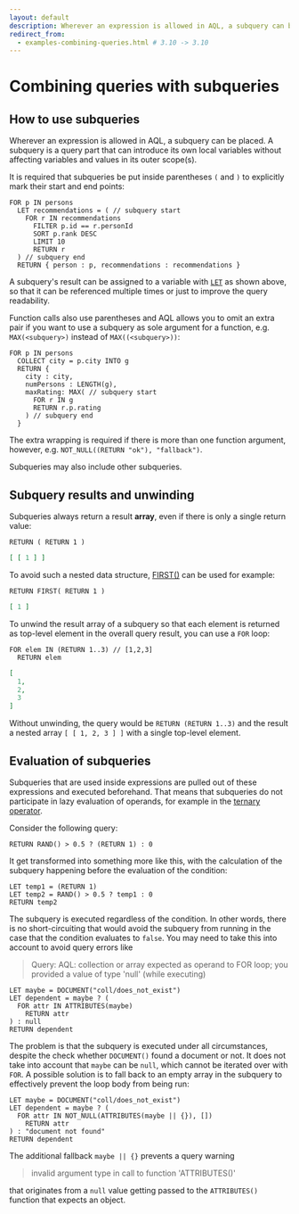 ```yaml
---
layout: default
description: Wherever an expression is allowed in AQL, a subquery can be placed
redirect_from:
  - examples-combining-queries.html # 3.10 -> 3.10
---
```

# Combining queries with subqueries

## How to use subqueries

Wherever an expression is allowed in AQL, a subquery can be placed. A subquery
is a query part that can introduce its own local variables without affecting
variables and values in its outer scope(s).

It is required that subqueries be put inside parentheses `(` and `)` to
explicitly mark their start and end points:

```aql
FOR p IN persons
  LET recommendations = ( // subquery start
    FOR r IN recommendations
      FILTER p.id == r.personId
      SORT p.rank DESC
      LIMIT 10
      RETURN r
  ) // subquery end
  RETURN { person : p, recommendations : recommendations }
```

A subquery's result can be assigned to a variable with
[`LET`](operations-let.html) as shown above, so that it can be referenced
multiple times or just to improve the query readability.

Function calls also use parentheses and AQL allows you to omit an extra pair if
you want to use a subquery as sole argument for a function, e.g.
`MAX(<subquery>)` instead of `MAX((<subquery>))`:

```aql
FOR p IN persons
  COLLECT city = p.city INTO g
  RETURN {
    city : city,
    numPersons : LENGTH(g),
    maxRating: MAX( // subquery start
      FOR r IN g
      RETURN r.p.rating
    ) // subquery end
  }
```

The extra wrapping is required if there is more than one function argument,
however, e.g. `NOT_NULL((RETURN "ok"), "fallback")`.

Subqueries may also include other subqueries.

## Subquery results and unwinding

Subqueries always return a result **array**, even if there is only
a single return value:

```aql
RETURN ( RETURN 1 )
```

```json
[ [ 1 ] ]
```

To avoid such a nested data structure, [FIRST()](functions-array.html#first)
can be used for example:

```aql
RETURN FIRST( RETURN 1 )
```

```json
[ 1 ]
```

To unwind the result array of a subquery so that each element is returned as
top-level element in the overall query result, you can use a `FOR` loop:

```aql
FOR elem IN (RETURN 1..3) // [1,2,3]
  RETURN elem
```

```json
[
  1,
  2,
  3
]
```

Without unwinding, the query would be `RETURN (RETURN 1..3)` and the result
a nested array `[ [ 1, 2, 3 ] ]` with a single top-level element.

## Evaluation of subqueries

Subqueries that are used inside expressions are pulled out of these
expressions and executed beforehand. That means that subqueries do not
participate in lazy evaluation of operands, for example in the
[ternary operator](operators.html#ternary-operator).

Consider the following query:

```aql
RETURN RAND() > 0.5 ? (RETURN 1) : 0
```

It get transformed into something more like this, with the calculation of the
subquery happening before the evaluation of the condition:

```aql
LET temp1 = (RETURN 1)
LET temp2 = RAND() > 0.5 ? temp1 : 0
RETURN temp2
```

The subquery is executed regardless of the condition. In other words, there is
no short-circuiting that would avoid the subquery from running in the case that
the condition evaluates to `false`. You may need to take this into account to
avoid query errors like

> Query: AQL: collection or array expected as operand to FOR loop; you provided
> a value of type 'null' (while executing)

```aql
LET maybe = DOCUMENT("coll/does_not_exist")
LET dependent = maybe ? (
  FOR attr IN ATTRIBUTES(maybe)
    RETURN attr
) : null
RETURN dependent
```

The problem is that the subquery is executed under all circumstances, despite
the check whether `DOCUMENT()` found a document or not. It does not take into
account that `maybe` can be `null`, which cannot be iterated over with `FOR`.
A possible solution is to fall back to an empty array in the subquery to
effectively prevent the loop body from being run:

```aql
LET maybe = DOCUMENT("coll/does_not_exist")
LET dependent = maybe ? (
  FOR attr IN NOT_NULL(ATTRIBUTES(maybe || {}), [])
    RETURN attr
) : "document not found"
RETURN dependent
```

The additional fallback `maybe || {}` prevents a query warning

> invalid argument type in call to function 'ATTRIBUTES()'

that originates from a `null` value getting passed to the `ATTRIBUTES()`
function that expects an object.
